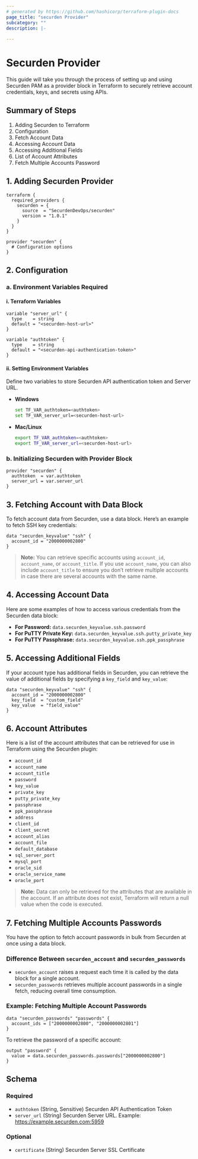 ```yaml
---
# generated by https://github.com/hashicorp/terraform-plugin-docs
page_title: "securden Provider"
subcategory: ""
description: |-
  
---
```


# Securden Provider

This guide will take you through the process of setting up and using Securden PAM as a provider block in Terraform to securely retrieve account credentials, keys, and secrets using APIs.

## Summary of Steps

1. Adding Securden to Terraform
2. Configuration
3. Fetch Account Data
4. Accessing Account Data
5. Accessing Additional Fields  
6. List of Account Attributes
7. Fetch Multiple Accounts Password

## 1. Adding Securden Provider

```hcl
terraform {
  required_providers {
    securden = {
      source  = "SecurdenDevOps/securden"
      version = "1.0.1"
    }
  }
}

provider "securden" {
  # Configuration options
}
```

## 2. Configuration

### a. Environment Variables Required

#### i. Terraform Variables

```hcl
variable "server_url" {
  type    = string
  default = "<securden-host-url>"
}

variable "authtoken" {
  type    = string
  default = "<securden-api-authentication-token>"
}
```

#### ii. Setting Environment Variables

Define two variables to store Securden API authentication token and Server URL.

- **Windows**  
  ```sh
  set TF_VAR_authtoken=<authtoken>
  set TF_VAR_server_url=<securden-host-url>
  ```

- **Mac/Linux**  
  ```sh
  export TF_VAR_authtoken=<authtoken>
  export TF_VAR_server_url=<securden-host-url>
  ```

### b. Initializing Securden with Provider Block

```hcl
provider "securden" {
  authtoken  = var.authtoken
  server_url = var.server_url
}
```

## 3. Fetching Account with Data Block

To fetch account data from Securden, use a data block. Here’s an example to fetch SSH key credentials:

```hcl
data "securden_keyvalue" "ssh" {
  account_id = "2000000002800"
}
```

> **Note:** You can retrieve specific accounts using `account_id`, `account_name`, or `account_title`. If you use `account_name`, you can also include `account_title` to ensure you don’t retrieve multiple accounts in case there are several accounts with the same name.

## 4. Accessing Account Data

Here are some examples of how to access various credentials from the Securden data block:

- **For Password:** `data.securden_keyvalue.ssh.password`  
- **For PuTTY Private Key:** `data.securden_keyvalue.ssh.putty_private_key`  
- **For PuTTY Passphrase:** `data.securden_keyvalue.ssh.ppk_passphrase`  

## 5. Accessing Additional Fields

If your account type has additional fields in Securden, you can retrieve the value of additional fields by specifying a `key_field` and `key_value`:

```hcl
data "securden_keyvalue" "ssh" {
  account_id = "2000000002800"
  key_field  = "custom_field"
  key_value  = "field_value"
}
```

## 6. Account Attributes

Here is a list of the account attributes that can be retrieved for use in Terraform using the Securden plugin:

- `account_id`
- `account_name`
- `account_title`
- `password`
- `key_value`
- `private_key`
- `putty_private_key`
- `passphrase`
- `ppk_passphrase`
- `address`
- `client_id`
- `client_secret`
- `account_alias`
- `account_file`
- `default_database`
- `sql_server_port`
- `mysql_port`
- `oracle_sid`
- `oracle_service_name`
- `oracle_port`

> **Note:** Data can only be retrieved for the attributes that are available in the account. If an attribute does not exist, Terraform will return a null value when the code is executed.

## 7. Fetching Multiple Accounts Passwords

You have the option to fetch account passwords in bulk from Securden at once using a data block.

### Difference Between `securden_account` and `securden_passwords`
- `securden_account` raises a request each time it is called by the data block for a single account.
- `securden_passwords` retrieves multiple account passwords in a single fetch, reducing overall time consumption.

### Example: Fetching Multiple Account Passwords

```hcl
data "securden_passwords" "passwords" {
  account_ids = ["2000000002800", "2000000002801"]
}
```

To retrieve the password of a specific account:

```hcl
output "password" {
  value = data.securden_passwords.passwords["2000000002800"]
}
```


<!-- schema generated by tfplugindocs -->
## Schema

### Required

- `authtoken` (String, Sensitive) Securden API Authentication Token
- `server_url` (String) Securden Server URL. Example: https://example.securden.com:5959

### Optional

- `certificate` (String) Securden Server SSL Certificate
